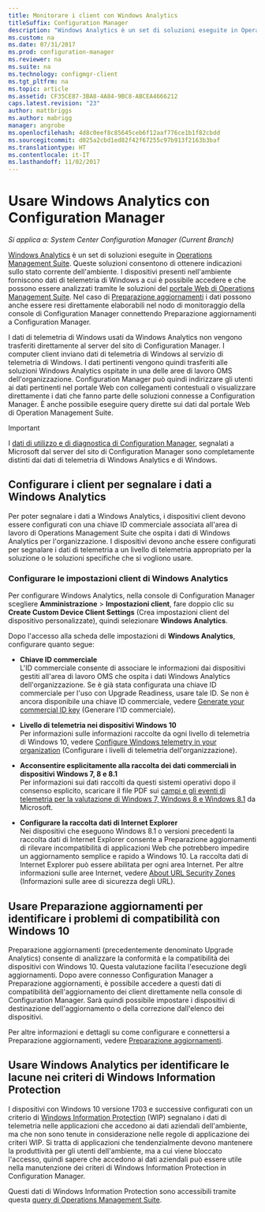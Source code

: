 ```yaml
---
title: Monitorare i client con Windows Analytics
titleSuffix: Configuration Manager
description: "Windows Analytics è un set di soluzioni eseguite in Operations Management Suite, che consentono di ottenere indicazioni preziose sullo stato corrente dell'ambiente sfruttando i dati di telemetria di Windows segnalati dai dispositivi nell'ambiente."
ms.custom: na
ms.date: 07/31/2017
ms.prod: configuration-manager
ms.reviewer: na
ms.suite: na
ms.technology: configmgr-client
ms.tgt_pltfrm: na
ms.topic: article
ms.assetid: CF35CE87-3BA8-4A84-9BC8-ABCEA4666212
caps.latest.revision: "23"
author: mattbriggs
ms.author: mabrigg
manager: angrobe
ms.openlocfilehash: 4d8c0eef8c85645ceb6f12aaf776ce1b1f82cbdd
ms.sourcegitcommit: d025a2cbd1ed82f42f67255c97b913f2163b3baf
ms.translationtype: HT
ms.contentlocale: it-IT
ms.lasthandoff: 11/02/2017
---
```

# <a name="use-windows-analytics-with-configuration-manager"></a>Usare Windows Analytics con Configuration Manager

*Si applica a: System Center Configuration Manager (Current Branch)*

[Windows Analytics](https://www.microsoft.com/WindowsForBusiness/windows-analytics) è un set di soluzioni eseguite in [Operations Management Suite](/azure/operations-management-suite/operations-management-suite-overview). Queste soluzioni consentono di ottenere indicazioni sullo stato corrente dell'ambiente. I dispositivi presenti nell'ambiente forniscono dati di telemetria di Windows a cui è possibile accedere e che possono essere analizzati tramite le soluzioni del [portale Web di Operations Management Suite](https://mms.microsoft.com). Nel caso di [Preparazione aggiornamenti](/sccm/core/clients/manage/upgrade/upgrade-analytics) i dati possono anche essere resi direttamente elaborabili nel nodo di monitoraggio della console di Configuration Manager connettendo Preparazione aggiornamenti a Configuration Manager.

I dati di telemetria di Windows usati da Windows Analytics non vengono trasferiti direttamente al server del sito di Configuration Manager. I computer client inviano dati di telemetria di Windows al servizio di telemetria di Windows. I dati pertinenti vengono quindi trasferiti alle soluzioni Windows Analytics ospitate in una delle aree di lavoro OMS dell'organizzazione. Configuration Manager può quindi indirizzare gli utenti ai dati pertinenti nel portale Web con collegamenti contestuali o visualizzare direttamente i dati che fanno parte delle soluzioni connesse a Configuration Manager. È anche possibile eseguire query dirette sui dati dal portale Web di Operation Management Suite.

>[!Important]
>I [dati di utilizzo e di diagnostica di Configuration Manager](../../plan-design/diagnostics/diagnostics-and-usage-data.md), segnalati a Microsoft dal server del sito di Configuration Manager sono completamente distinti dai dati di telemetria di Windows Analytics e di Windows.

## <a name="configure-clients-to-report-data-to-windows-analytics"></a>Configurare i client per segnalare i dati a Windows Analytics

Per poter segnalare i dati a Windows Analytics, i dispositivi client devono essere configurati con una chiave ID commerciale associata all'area di lavoro di Operations Management Suite che ospita i dati di Windows Analytics per l'organizzazione. I dispositivi devono anche essere configurati per segnalare i dati di telemetria a un livello di telemetria appropriato per la soluzione o le soluzioni specifiche che si vogliono usare. 

### <a name="configure-windows-analytics-client-settings"></a>Configurare le impostazioni client di Windows Analytics
Per configurare Windows Analytics, nella console di Configuration Manager scegliere **Amministrazione** > **Impostazioni client**, fare doppio clic su **Create Custom Device Client Settings** (Crea impostazioni client del dispositivo personalizzate), quindi selezionare **Windows Analytics**.  

Dopo l'accesso alla scheda delle impostazioni di **Windows Analytics**, configurare quanto segue:
  -  **Chiave ID commerciale**  
L'ID commerciale consente di associare le informazioni dai dispositivi gestiti all'area di lavoro OMS che ospita i dati Windows Analytics dell'organizzazione. Se è già stata configurata una chiave ID commerciale per l'uso con Upgrade Readiness, usare tale ID. Se non è ancora disponibile una chiave ID commerciale, vedere [Generate your commercial ID key]( https://technet.microsoft.com/itpro/windows/deploy/upgrade-readiness-get-started#generate-your-commercial-id-key) (Generare l'ID commerciale).

  -  **Livello di telemetria nei dispositivi Windows 10**   
Per informazioni sulle informazioni raccolte da ogni livello di telemetria di Windows 10, vedere [Configure Windows telemetry in your organization](https://technet.microsoft.com/itpro/windows/manage/configure-windows-telemetry-in-your-organization#telemetry-levels) (Configurare i livelli di telemetria dell'organizzazione).

  -  **Acconsentire esplicitamente alla raccolta dei dati commerciali in dispositivi Windows 7, 8 e 8.1**   
Per informazioni sui dati raccolti da questi sistemi operativi dopo il consenso esplicito, scaricare il file PDF sui [campi e gli eventi di telemetria per la valutazione di Windows 7, Windows 8 e Windows 8.1](https://go.microsoft.com/fwlink/?LinkID=822965) da Microsoft.

  -  **Configurare la raccolta dati di Internet Explorer**  
Nei dispositivi che eseguono Windows 8.1 o versioni precedenti la raccolta dati di Internet Explorer consente a Preparazione aggiornamenti di rilevare incompatibilità di applicazioni Web che potrebbero impedire un aggiornamento semplice e rapido a Windows 10. La raccolta dati di Internet Explorer può essere abilitata per ogni area Internet. Per altre informazioni sulle aree Internet, vedere [About URL Security Zones](https://msdn.microsoft.com/library/ms537183(v=vs.85).aspx) (Informazioni sulle aree di sicurezza degli URL).

## <a name="use-upgrade-readiness-to-identify-windows-10-compatibility-issues"></a>Usare Preparazione aggiornamenti per identificare i problemi di compatibilità con Windows 10

Preparazione aggiornamenti (precedentemente denominato Upgrade Analytics) consente di analizzare la conformità e la compatibilità dei dispositivi con Windows 10. Questa valutazione facilita l'esecuzione degli aggiornamenti. Dopo avere connesso Configuration Manager a Preparazione aggiornamenti, è possibile accedere a questi dati di compatibilità dell'aggiornamento dei client direttamente nella console di Configuration Manager. Sarà quindi possibile impostare i dispositivi di destinazione dell'aggiornamento o della correzione dall'elenco dei dispositivi.

Per altre informazioni e dettagli su come configurare e connettersi a Preparazione aggiornamenti, vedere [Preparazione aggiornamenti](../../clients/manage/upgrade/upgrade-analytics.md).

## <a name="use-windows-analytics-to-identify-gaps-in-windows-information-protection-policies"></a>Usare Windows Analytics per identificare le lacune nei criteri di Windows Information Protection

I dispositivi con Windows 10 versione 1703 e successive configurati con un criterio di [Windows Information Protection](https://docs.microsoft.com/en-us/windows/threat-protection/windows-information-protection/protect-enterprise-data-using-wip) (WIP) segnalano i dati di telemetria nelle applicazioni che accedono ai dati aziendali dell'ambiente, ma che non sono tenute in considerazione nelle regole di applicazione dei criteri WIP. Si tratta di applicazioni che tendenzialmente devono mantenere la produttività per gli utenti dell'ambiente, ma a cui viene bloccato l'accesso, quindi sapere che accedono ai dati aziendali può essere utile nella manutenzione dei criteri di Windows Information Protection in Configuration Manager. 

Questi dati di Windows Information Protection sono accessibili tramite questa [query di Operations Management Suite](https://go.microsoft.com/fwlink/?linkid=849952).